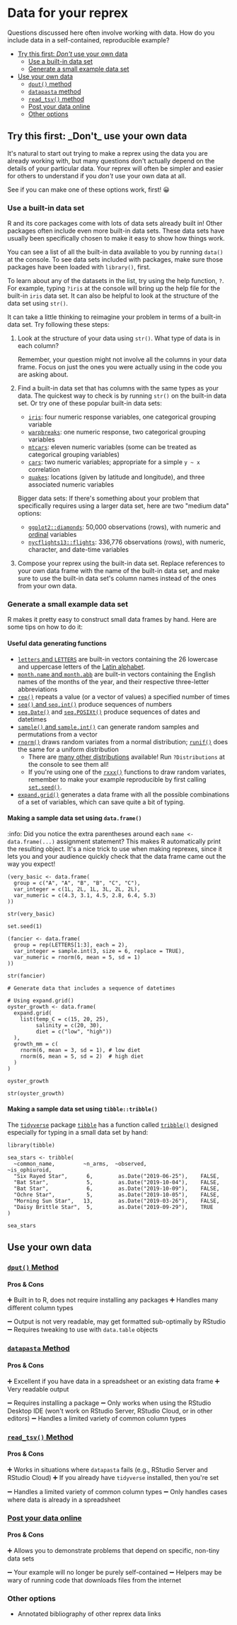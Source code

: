 # Data for your reprex

Questions discussed here often involve working with data. How do you include data in a self-contained, reproducible example?

- [Try this first: _Don't_ use your own data](#heading--tryfirst)
	- [Use a built-in data set](#heading--builtin)
	- [Generate a small example data set](#heading--generate)
- [Use your own data](#heading--owndata)
	- [`dput()` method](#heading--dput)
	- [`datapasta` method](#heading-datapasta)
	- [`read_tsv()` method](#heading--readtsv)
	- [Post your data online](#heading--online)
	- [Other options](#heading--other)
	
<h2 id="heading--tryfirst">Try this first: _Don't_ use your own data</h2>

It's natural to start out trying to make a reprex using the data you are already working with, but many questions don't actually depend on the details of your particular data. Your reprex will often be simpler and easier for others to understand if you _don't_ use your own data at all.

See if you can make one of these options work, first! :grinning:

<h3 id="heading--builtin">Use a built-in data set</h3>

R and its core packages come with lots of data sets already built in! Other packages often include even more built-in data sets. These data sets have usually been specifically chosen to make it easy to show how things work.

You can see a list of all the built-in data available to you by running `data()` at the console. To see data sets included with packages, make sure those packages have been loaded with `library()`, first.

To learn about any of the datasets in the list, try using the help function, `?`. For example, typing `?iris` at the console will bring up the help file for the built-in `iris` data set. It can also be helpful to look at the structure of the data set using `str()`.

It can take a little thinking to reimagine your problem in terms of a built-in data set. Try following these steps:

1. Look at the structure of your data using `str()`. What type of data is in each column?

   Remember, your question might not involve all the columns in your data frame. Focus on just the ones you were actually using in the code you are asking about.

2. Find a built-in data set that has columns with the same types as your data. The quickest way to check is by running `str()` on the built-in data set. Or try one of these popular built-in data sets:
   - [`iris`](https://rdrr.io/r/datasets/iris.html): four numeric response variables, one categorical grouping variable
   - [`warpbreaks`](https://rdrr.io/r/datasets/warpbreaks.html): one numeric response, two  categorical grouping variables
   - [`mtcars`](https://rdrr.io/r/datasets/mtcars.html): eleven numeric variables (some can be treated as categorical grouping variables)
   - [`cars`](https://rdrr.io/r/datasets/cars.html): two numeric variables; appropriate for a simple `y ~ x` correlation
   - [`quakes`](https://rdrr.io/r/datasets/quakes.html): locations (given by latitude and longitude), and three associated numeric variables

   Bigger data sets: If there's something about your problem that specifically requires using a larger data set, here are two "medium data" options:
   - [`ggplot2::diamonds`](https://ggplot2.tidyverse.org/reference/diamonds.html): 50,000 observations (rows), with numeric and [ordinal](https://stats.idre.ucla.edu/other/mult-pkg/whatstat/what-is-the-difference-between-categorical-ordinal-and-interval-variables/) variables
   - [`nycflights13::flights`](https://cran.r-project.org/package=nycflights13): 336,776 observations (rows), with numeric, character, and date-time variables

3. Compose your reprex using the built-in data set. Replace references to your own data frame with the name of the built-in data set, and make sure to use the built-in data set's column names instead of the ones from your own data.

<h3 id="heading--generate">Generate a small example data set</h3>

R makes it pretty easy to construct small data frames by hand. Here are some tips on how to do it:

#### Useful data generating functions

- [`letters` and `LETTERS`](https://rdrr.io/r/base/Constants.html) are built-in vectors containing the 26 lowercase and uppercase letters of the [Latin alphabet](https://en.wikipedia.org/wiki/ISO_basic_Latin_alphabet).
- [`month.name` and `month.abb`](https://rdrr.io/r/base/Constants.html) are built-in vectors containing the English names of the months of the year, and their respective three-letter abbreviations
- [`rep()`](https://rdrr.io/r/base/rep.html) repeats a value (or a vector of values) a specified number of times
- [`seq()` and `seq.int()`](https://rdrr.io/r/base/seq.html) produce sequences of numbers
- [`seq.Date()`](https://rdrr.io/r/base/seq.Date.html) and [`seq.POSIXt()`](https://rdrr.io/r/base/seq.POSIXt.html) produce sequences of dates and datetimes
- [`sample()` and `sample.int()`](https://rdrr.io/r/base/sample.html) can generate random samples and permutations from a vector
- [`rnorm()`](https://rdrr.io/r/stats/Normal.html) draws random variates from a normal distribution; [`runif()`](https://rdrr.io/r/stats/Uniform.html) does the same for a uniform distribution
   - There are [many other distributions](https://rdrr.io/r/stats/Distributions.html) available! Run `?Distributions` at the console to see them all!
   - If you're using one of the [`rxxx()`](https://rdrr.io/r/stats/Distributions.html) functions to draw random variates, remember to make your example reproducible by first calling [`set.seed()`](https://rdrr.io/r/base/Random.html).
- [`expand.grid()`](https://rdrr.io/r/base/expand.grid.html) generates a data frame with all the possible combinations of a set of variables, which can save quite a bit of typing.

#### Making a sample data set using `data.frame()`

:info: Did you notice the extra parentheses around each `name <- data.frame(...)` assignment statement? This makes R automatically print the resulting object. It's a nice trick to use when making reprexes, since it lets you and your audience quickly check that the data frame came out the way you expect!

```
(very_basic <- data.frame(
  group = c("A", "A", "B", "B", "C", "C"),
  var_integer = c(1L, 2L, 1L, 3L, 2L, 2L),
  var_numeric = c(4.3, 3.1, 4.5, 2.8, 6.4, 5.3)
))

str(very_basic)

set.seed(1)

(fancier <- data.frame(
  group = rep(LETTERS[1:3], each = 2),
  var_integer = sample.int(3, size = 6, replace = TRUE),
  var_numeric = rnorm(6, mean = 5, sd = 1)
))

str(fancier)
```

```
# Generate data that includes a sequence of datetimes

```


```
# Using expand.grid()
oyster_growth <- data.frame(
  expand.grid(
    list(temp_C = c(15, 20, 25),
         salinity = c(20, 30),
         diet = c("low", "high"))
  ),
  growth_mm = c(
    rnorm(6, mean = 3, sd = 1), # low diet
    rnorm(6, mean = 5, sd = 2)  # high diet
  )
)

oyster_growth

str(oyster_growth)
```

#### Making a sample data set using `tibble::tribble()`

The [`tidyverse`](https://www.tidyverse.org/) package [`tibble`](https://tibble.tidyverse.org/) has a function called [`tribble()`](https://tibble.tidyverse.org/reference/tribble.html) designed especially for typing in a small data set by hand:

```
library(tibble)

sea_stars <- tribble(
  ~common_name,         ~n_arms,  ~observed,                ~is_ophiuroid,
  "Six Rayed Star",      6,        as.Date("2019-06-25"),    FALSE,
  "Bat Star",            5,        as.Date("2019-10-04"),    FALSE,
  "Bat Star",            6,        as.Date("2019-10-09"),    FALSE,
  "Ochre Star",          5,        as.Date("2019-10-05"),    FALSE,
  "Morning Sun Star",   13,        as.Date("2019-03-26"),    FALSE,
  "Daisy Brittle Star",  5,        as.Date("2019-09-29"),    TRUE
)

sea_stars
```

<h2 id="heading--owndata">Use your own data</h2>

<h3 id="heading--dput"><a href="reprexdata_dput.md"><code>dput()</code> Method</a></h3>

#### Pros & Cons

:heavy_plus_sign: Built in to R, does not require installing any packages
:heavy_plus_sign: Handles many different column types

:heavy_minus_sign: Output is not very readable, may get formatted sub-optimally by RStudio
:heavy_minus_sign: Requires tweaking to use with `data.table` objects

<h3 id="heading--datapasta"><a href="reprexdata_datapasta.md"><code>datapasta</code> Method</a></h3>

#### Pros & Cons

:heavy_plus_sign: Excellent if you have data in a spreadsheet or an existing data frame
:heavy_plus_sign: Very readable output

:heavy_minus_sign: Requires installing a package
:heavy_minus_sign: Only works when using the RStudio Desktop IDE (won't work on RStudio Server, RStudio Cloud, or in other editors)
:heavy_minus_sign: Handles a limited variety of common column types

<h3 id="heading--readtsv"><a href="reprexdata_readr.md"><code>read_tsv()</code> Method</a></h3>

#### Pros & Cons

:heavy_plus_sign: Works in situations where `datapasta` fails (e.g., RStudio Server and RStudio Cloud)
:heavy_plus_sign: If you already have `tidyverse` installed, then you're set

:heavy_minus_sign: Handles a limited variety of common column types
:heavy_minus_sign: Only handles cases where data is already in a spreadsheet

<h3 id="heading--online"><a href="reprexdata_remote.md">Post your data online</a></h3>

#### Pros & Cons

:heavy_plus_sign: Allows you to demonstrate problems that depend on specific, non-tiny data sets

:heavy_minus_sign: Your example will no longer be purely self-contained
:heavy_minus_sign: Helpers may be wary of running code that downloads files from the internet

<h3 id="heading--other">Other options</h3>

- Annotated bibliography of other reprex data links
<!--stackedit_data:
eyJoaXN0b3J5IjpbLTM2ODM1ODk0MiwtMTg4Mjk3NDA4MCwtMT
IwMDk4NjQ4MCwzMTg0NDY5ODIsLTQyODc0ODI0OV19
-->
